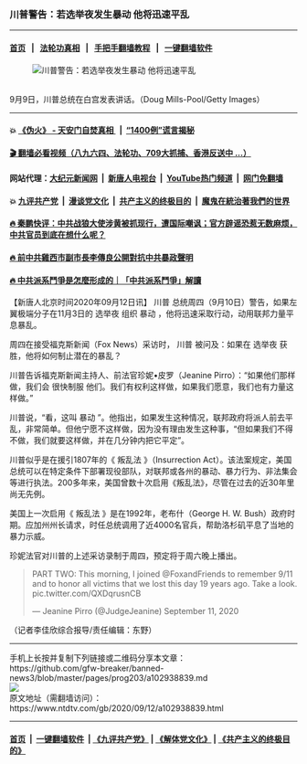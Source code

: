 ### 川普警告：若选举夜发生暴动 他将迅速平乱
------------------------

#### [首页](https://github.com/gfw-breaker/banned-news3/blob/master/README.md) &nbsp;&nbsp;|&nbsp;&nbsp; [法轮功真相](https://github.com/begood0513/basic/blob/master/README.md)  &nbsp;&nbsp;|&nbsp;&nbsp; [手把手翻墙教程](https://github.com/gfw-breaker/guides/wiki)  &nbsp;&nbsp;|&nbsp;&nbsp; [一键翻墙软件](https://github.com/gfw-breaker/nogfw/blob/master/README.md)  



<div><div class="featured_image">
 <figure>
  <img alt="川普警告：若选举夜发生暴动 他将迅速平乱" src="https://i.ntdtv.com/assets/uploads/2020/09/Untitled-24-800x450.jpg"/>
 </figure><br/>
 <span class="caption">
  9月9日，川普总统在白宫发表讲话。（Doug Mills-Pool/Getty Images）
 </span>
</div>
</div><hr/>

#### 💥 [《伪火》 - 天安门自焚真相 ](http://141.164.51.119:10000/videos/blog/weihuo.html)&nbsp; |&nbsp; [“1400例”谎言揭秘  ](http://141.164.51.119:10000/videos/blog/jiexi1400.html)

#### [ 🎬  翻墙必看视频（八九六四、法轮功、709大抓捕、香港反送中 ...）](https://github.com/gfw-breaker/links/blob/master/banned.md)

#### 网站代理：[大纪元新闻网](http://167.172.10.89:10080/gb/) &nbsp;|&nbsp; [新唐人电视台](http://167.172.10.89:8808/gb/)  &nbsp;|&nbsp; [YouTube热门频道](http://158.247.203.241/youtube.html) &nbsp;|&nbsp; [网门免翻墙](http://158.247.203.241:11000/show.aspx?name=ogHome)

#### 💥 [九评共产党](http://141.164.51.119:10000/videos/res/jiuping/)&nbsp; |&nbsp; [漫谈党文化](http://141.164.51.119:10000/videos/res/mtdwh/)&nbsp; |&nbsp; [共产主义的终极目的](http://141.164.51.119:10000/videos/res/zjmd/)&nbsp; |&nbsp; [魔鬼在統治著我們的世界](http://141.164.51.119:10000/videos/res/TheSpecter/)  

#### [ 🔥  秦鹏快评：中共战狼大使涉黄被抓现行，遭国际嘲讽；官方辟谣恐惹无数麻烦，中共官员到底在想什么呢？](http://141.164.51.119:10000/videos/news/qp03.html)

#### [ 🔥  前中共雞西市副市長李傳良公開對抗中共暴政聲明](http://141.164.51.119:10000/videos/news/../tui/index.html)

#### [ 🔥  中共派系鬥爭是怎麼形成的｜「中共派系鬥爭」解讀](http://141.164.51.119:10000/videos/news/don02.html)

<div><div class="post_content" itemprop="articleBody">
 <p>
  【新唐人北京时间2020年09月12日讯】
  <ok href="https://www.ntdtv.com/gb/川普.htm">
   川普
  </ok>
  总统周四（9月10日）警告，如果左翼极端分子在11月3日的
  <ok href="https://www.ntdtv.com/gb/选举夜.htm">
   选举夜
  </ok>
  组织
  <ok href="https://www.ntdtv.com/gb/暴动.htm">
   暴动
  </ok>
  ，他将迅速采取行动，动用联邦力量平息暴乱。
 </p>
 <p>
  周四在接受福克斯新闻（Fox News）采访时，
  <ok href="https://www.ntdtv.com/gb/川普.htm">
   川普
  </ok>
  被问及：如果在
  <ok href="https://www.ntdtv.com/gb/选举夜.htm">
   选举夜
  </ok>
  获胜，他将如何制止潜在的暴乱？
 </p>
 <p>
  川普告诉福克斯新闻主持人、前法官珍妮•皮罗（Jeanine Pirro）：“如果他们那样做，我们会
  <ok href="https://www.ntdtv.com/gb/很快制服.htm">
   很快制服
  </ok>
  他们。我们有权利这样做，如果我们愿意，我们也有力量这样做。”
 </p>
 <p>
  川普说，“看，这叫
  <ok href="https://www.ntdtv.com/gb/暴动.htm">
   暴动
  </ok>
  ”。他指出，如果发生这种情况，联邦政府将派人前去平乱，非常简单。但他宁愿不这样做，因为没有理由发生这种事，“但如果我们不得不做，我们就要这样做，并在几分钟内把它平定”。
 </p>
 <p>
  川普似乎是在援引1807年的《
  <ok href="https://www.ntdtv.com/gb/叛乱法.htm">
   叛乱法
  </ok>
  》（Insurrection Act）。该法案规定，美国总统可以在特定条件下部署现役部队，对联邦或各州的暴动、暴力行为、非法集会等进行执法。200多年来，美国曾数十次启用《叛乱法》，尽管在过去的近30年里尚无先例。
 </p>
 <p>
  美国上一次启用《
  <ok href="https://www.ntdtv.com/gb/叛乱法.htm">
   叛乱法
  </ok>
  》是在1992年，老布什（George H. W. Bush）政府时期。应加州州长请求，时任总统调用了近4000名官兵，帮助洛杉矶平息了当地的暴力示威。
 </p>
 <p>
  珍妮法官对川普的上述采访录制于周四，预定将于周六晚上播出。
 </p>
 <blockquote class="twitter-tweet">
  <p dir="ltr" lang="en">
   PART TWO: This morning, I joined
   <ok href="https://twitter.com/foxandfriends?ref_src=twsrc%5Etfw">
    @FoxandFriends
   </ok>
   to remember 9/11 and to honor all victims that we lost this day 19 years ago. Take a look.
   <ok href="https://t.co/QXDqrusnCB">
    pic.twitter.com/QXDqrusnCB
   </ok>
  </p>
  <p>
   — Jeanine Pirro (@JudgeJeanine)
   <ok href="https://twitter.com/JudgeJeanine/status/1304426566957572097?ref_src=twsrc%5Etfw">
    September 11, 2020
   </ok>
  </p>
 </blockquote>
 <p>
  <script async="" charset="utf-8" src="https://platform.twitter.com/widgets.js">
  </script>
 </p>
 <p>
  <p>
   （记者李佳欣综合报导/责任编辑：东野）
  </p>
  <div class="single_ad">
  </div>
 </p>
</div>
</div>
<hr/>
手机上长按并复制下列链接或二维码分享本文章：<br/>
https://github.com/gfw-breaker/banned-news3/blob/master/pages/prog203/a102938839.md <br/>
<a href='https://github.com/gfw-breaker/banned-news3/blob/master/pages/prog203/a102938839.md'><img src='https://github.com/gfw-breaker/banned-news3/blob/master/pages/prog203/a102938839.md.png'/></a> <br/>
原文地址（需翻墙访问）：https://www.ntdtv.com/gb/2020/09/12/a102938839.html


------------------------
#### [首页](https://github.com/gfw-breaker/banned-news3/blob/master/README.md) &nbsp;|&nbsp; [一键翻墙软件](https://github.com/gfw-breaker/nogfw/blob/master/README.md) &nbsp;| [《九评共产党》](https://github.com/gfw-breaker/9ping.md/blob/master/README.md#九评之一评共产党是什么) | [《解体党文化》](https://github.com/gfw-breaker/jtdwh.md/blob/master/README.md) | [《共产主义的终极目的》](https://github.com/gfw-breaker/gczydzjmd.md/blob/master/README.md)


<img src='http://gfw-breaker.win/banned-news3/pages/prog203/a102938839.md' width='0px' height='0px'/>
